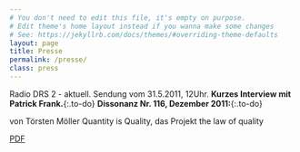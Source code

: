 ```yaml
---
# You don't need to edit this file, it's empty on purpose.
# Edit theme's home layout instead if you wanna make some changes
# See: https://jekyllrb.com/docs/themes/#overriding-theme-defaults
layout: page
title: Presse
permalink: /presse/
class: press
---
```

Radio DRS 2 - aktuell. Sendung vom 31.5.2011, 12Uhr.
**Kurzes Interview mit Patrick Frank.**{:.to-do}
**Dissonanz Nr. 116, Dezember 2011:**{:.to-do}

von Törsten Möller 
Quantity is Quality, das Projekt the law of quality

[PDF](/assets/pdf/lawdiss.pdf)